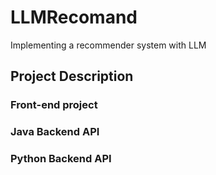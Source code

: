 # LLMRecomand
Implementing a recommender system with LLM

## Project Description

### Front-end project

### Java Backend API

### Python Backend API
